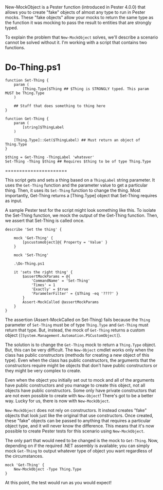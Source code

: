 New-MockObject is a Pester function (introduced in Pester 4.0.0) that allows you to create "fake" objects of almost any type to run in Pester mocks. These "fake objects" allow your mocks to return the same type as the function it was mocking to pass the result to entities that are strongly typed.

To explain the problem that `New-MockObject` solves, we'll describe a scenario cannot be solved without it. I'm working with a script that contains two functions.

Do-Thing.ps1
================
    function Set-Thing {
        param (
            [Thing.Type]$Thing ## $Thing is STRONGLY typed. This param MUST be Thing.Type
        )

        ## Stuff that does something to thing here
    }

    function Get-Thing {
        param (
            [string]$ThingLabel
        )

        [Thing.Type]::Get($ThingLabel) ## Must return an object of Thing.Type
    }

    $thing = Get-Thing -ThingLabel 'whatever'
    Set-Thing -Thing $thing ## Requires $thing to be of type Thing.Type
======================

This script gets and sets a thing based on a `ThingLabel` string parameter. It uses the `Get-Thing` function and the parameter value to get a particular thing. Then, it uses its `Set-Thing` function to change the thing. Most importantly, Get-Thing returns a [Thing.Type] object that Set-Thing requires as input.

A sample Pester test for the script might look something like this. To isolate the Set-Thing function, we mock the output of the Get-Thing function. Then, we assert that Set-Thing is called once.

    describe 'Set the thing' {
    
        mock 'Get-Thing' {
            [pscustomobject]@{ Property = 'Value' }
        }

        mock 'Set-Thing'

        .\Do-Thing.ps1    

        it 'sets the right thing' {
            $assertMockParams = @{
                'CommandName' = 'Set-Thing'
                'Times' = 1
                'Exactly' = $true
                'ParameterFilter' = {$Thing -eq '????' }
            }
            Assert-MockCalled @assertMockParams 
        }
    }

The assertion (Assert-MockCalled on Set-Thing) fails because the `Thing` parameter of `Set-Thing` must be of type `Thing.Type` and `Get-Thing` must return that type. But, instead, the mock of `Get-Thing` returns a custom object (`[System.Management.Automation.PSCustomObject]`).

The solution is to change the `Get-Thing` mock to return a `Thing.Type` object. But, this can be very difficult. The `New-Object` cmdlet works only when the class has public constructors (methods for creating a new object of this type). Even when the class has public constructors, the arguments that the constructors require might be objects that don't have public constructors or they might be very complex to create.

Even when the object you initially set out to mock and all of the arguments have public constructors and you manage to create this object, not all objects have public constructors. Some only have private constructors that are not even possible to create with `New-Object`! There's got to be a better way. Lucky for us, there is now with `New-MockObject`.

`New-MockObject` does not rely on constructors. It instead creates "fake" objects that look just like the original that use constructors. Once created, these "fake" objects can be passed to anything that requires a particular object type, and it will never know the difference. This means that it's now possible to create Pester tests for this scenario using `New-MockObject`.

The only part that would need to be changed is the mock to `Get-Thing`. Now, depending on if the required .NET assembly is available; you can simply mock `Get-Thing` to output whatever type of object you want regardless of the circumstances.

    mock 'Get-Thing' {
        New-MockObject -Type Thing.Type
    }

At this point, the test would run as you would expect!